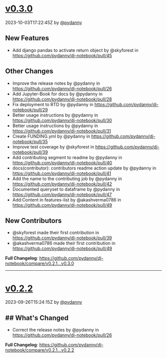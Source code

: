 
# [v0.3.0](https://github.com/pydanny/dj-notebook/releases/tag/v0.3.0)

2023-10-03T17:22:45Z by
[@pydanny](https://github.com/pydanny)

## New Features

* Add django pandas to activate return object by @skyforest in https://github.com/pydanny/dj-notebook/pull/45

## Other Changes
* Improve the release notes by @pydanny in https://github.com/pydanny/dj-notebook/pull/26
* Add Jupyter-Book for docs by @pydanny in https://github.com/pydanny/dj-notebook/pull/28
* Fix deployment to RTD by @pydanny in https://github.com/pydanny/dj-notebook/pull/29
* Better usage instructions by @pydanny in https://github.com/pydanny/dj-notebook/pull/30
* Better usage instructions by @pydanny in https://github.com/pydanny/dj-notebook/pull/31
* Create FUNDING.yml by @pydanny in https://github.com/pydanny/dj-notebook/pull/35
* Improve test coverage by @skyforest in https://github.com/pydanny/dj-notebook/pull/39
* Add contributing segment to readme by @pydanny in https://github.com/pydanny/dj-notebook/pull/40
* docs(contributor): contributors readme action update by @pydanny in https://github.com/pydanny/dj-notebook/pull/41
* Add the name to the contributing job by @pydanny in https://github.com/pydanny/dj-notebook/pull/42
* Documented queryset to dataframe by @pydanny in https://github.com/pydanny/dj-notebook/pull/47
* Add:Content in features-list by @akashverma0786 in https://github.com/pydanny/dj-notebook/pull/49

## New Contributors
* @skyforest made their first contribution in https://github.com/pydanny/dj-notebook/pull/39
* @akashverma0786 made their first contribution in https://github.com/pydanny/dj-notebook/pull/49

**Full Changelog**: https://github.com/pydanny/dj-notebook/compare/v0.2.1...v0.3.0

---

# [v0.2.2](https://github.com/pydanny/dj-notebook/releases/tag/v0.2.2)

2023-09-26T15:24:15Z by
[@pydanny](https://github.com/pydanny)

## ## What's Changed
* Correct the release notes by @pydanny in https://github.com/pydanny/dj-notebook/pull/26


**Full Changelog**: https://github.com/pydanny/dj-notebook/compare/v0.2.1...v0.2.2

